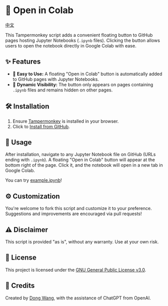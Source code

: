 # 📘 Open in Colab

[中文](./readme_cn.md)

This Tampermonkey script adds a convenient floating button to GitHub pages hosting Jupyter Notebooks (`.ipynb` files). Clicking the button allows users to open the notebook directly in Google Colab with ease.

## ✨ Features

- 🚀 **Easy to Use:** A floating "Open in Colab" button is automatically added to GitHub pages with Jupyter Notebooks.
- 🔄 **Dynamic Visibility:** The button only appears on pages containing `.ipynb` files and remains hidden on other pages.

## 🛠 Installation

1. Ensure [Tampermonkey](https://www.tampermonkey.net/) is installed in your browser.
2. Click to [Install from GitHub](https://raw.githubusercontent.com/nanguoyu/open-in-colab/main/open-in-colab.user.js).

## 📖 Usage

After installation, navigate to any Jupyter Notebook file on GitHub (URLs ending with `.ipynb`). A floating "Open in Colab" button will appear at the bottom right of the page. Click it, and the notebook will open in a new tab in Google Colab.

You can try [example.ipynb](./example.ipynb)!

## ⚙ Customization

You're welcome to fork this script and customize it to your preference. Suggestions and improvements are encouraged via pull requests!

## ⚠ Disclaimer

This script is provided "as is", without any warranty. Use at your own risk.

## 📜 License

This project is licensed under the [GNU General Public License v3.0](LICENSE).

## 🤝 Credits

Created by [Dong Wang](https://github.com/nanguoyu), with the assistance of ChatGPT from OpenAI.
